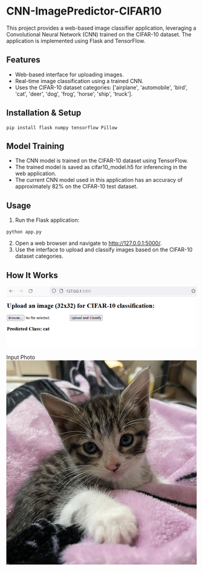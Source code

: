 # CNN-ImagePredictor-CIFAR10
This project provides a web-based image classifier application, leveraging a Convolutional Neural Network (CNN) trained on the CIFAR-10 dataset. The application is implemented using Flask and TensorFlow.

## Features 
- Web-based interface for uploading images.
- Real-time image classification using a trained CNN.
- Uses the CIFAR-10 dataset categories: ['airplane', 'automobile', 'bird', 'cat', 'deer', 'dog', 'frog', 'horse', 'ship', 'truck'].

## Installation & Setup
```
pip install flask numpy tensorflow Pillow

```
## Model Training
- The CNN model is trained on the CIFAR-10 dataset using TensorFlow.
- The trained model is saved as cifar10_model.h5 for inferencing in the web application.
- The current CNN model used in this application has an accuracy of approximately 82% on the CIFAR-10 test dataset.


## Usage
1. Run the Flask application:
```
python app.py

```
2. Open a web browser and navigate to http://127.0.0.1:5000/.
3. Use the interface to upload and classify images based on the CIFAR-10 dataset categories.

## How It Works
![](images/results_cat.PNG)

Input Photo
![](images/cat_pic.jpg)
